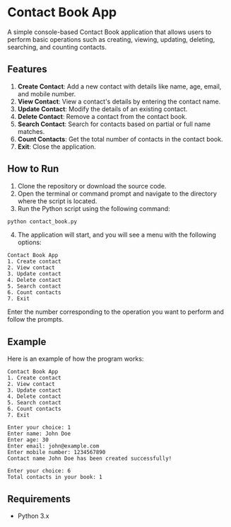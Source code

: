 

# Contact Book App

A simple console-based Contact Book application that allows users to perform basic operations such as creating, viewing, updating, deleting, searching, and counting contacts.

## Features

1. **Create Contact**: Add a new contact with details like name, age, email, and mobile number.
2. **View Contact**: View a contact's details by entering the contact name.
3. **Update Contact**: Modify the details of an existing contact.
4. **Delete Contact**: Remove a contact from the contact book.
5. **Search Contact**: Search for contacts based on partial or full name matches.
6. **Count Contacts**: Get the total number of contacts in the contact book.
7. **Exit**: Close the application.

## How to Run

1. Clone the repository or download the source code.
2. Open the terminal or command prompt and navigate to the directory where the script is located.
3. Run the Python script using the following command:

```bash
python contact_book.py
```

4. The application will start, and you will see a menu with the following options:

```
Contact Book App
1. Create contact
2. View contact
3. Update contact
4. Delete contact
5. Search contact
6. Count contacts
7. Exit
```

Enter the number corresponding to the operation you want to perform and follow the prompts.

## Example

Here is an example of how the program works:

```
Contact Book App
1. Create contact
2. View contact
3. Update contact
4. Delete contact
5. Search contact
6. Count contacts
7. Exit

Enter your choice: 1
Enter name: John Doe
Enter age: 30
Enter email: john@example.com
Enter mobile number: 1234567890
Contact name John Doe has been created successfully!

Enter your choice: 6
Total contacts in your book: 1
```

## Requirements

- Python 3.x


